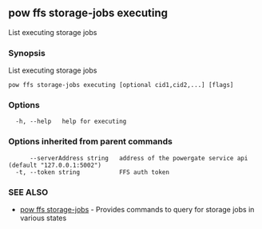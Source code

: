 ## pow ffs storage-jobs executing

List executing storage jobs

### Synopsis

List executing storage jobs

```
pow ffs storage-jobs executing [optional cid1,cid2,...] [flags]
```

### Options

```
  -h, --help   help for executing
```

### Options inherited from parent commands

```
      --serverAddress string   address of the powergate service api (default "127.0.0.1:5002")
  -t, --token string           FFS auth token
```

### SEE ALSO

* [pow ffs storage-jobs](pow_ffs_storage-jobs.md)	 - Provides commands to query for storage jobs in various states


